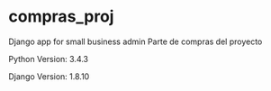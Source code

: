 # compras_proj
Django app for small business admin
Parte de compras del proyecto

Python Version: 3.4.3

Django Version: 1.8.10




